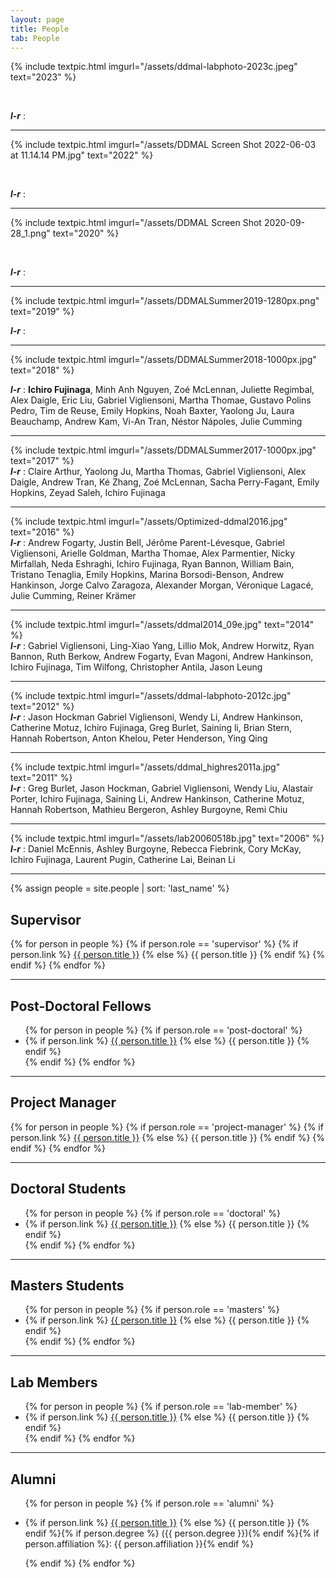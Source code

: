 ```yaml
---
layout: page
title: People
tab: People
---
```


{% include textpic.html imgurl="/assets/ddmal-labphoto-2023c.jpeg" text="2023" %}

<br>

**_l-r_** :

<hr>

{% include textpic.html imgurl="/assets/DDMAL Screen Shot 2022-06-03 at 11.14.14 PM.jpg" text="2022" %}

<br>

**_l-r_** :

<hr>

{% include textpic.html imgurl="/assets/DDMAL Screen Shot 2020-09-28_1.png" text="2020" %}

<br>

**_l-r_** :

<hr>
{% include textpic.html imgurl="/assets/DDMALSummer2019-1280px.png" text="2019" %}

<br>

**_l-r_** :

<hr>
{% include textpic.html imgurl="/assets/DDMALSummer2018-1000px.jpg" text="2018" %}

<br>

**_l-r_** : ****Ichiro Fujinaga****, Minh Anh Nguyen, Zoé McLennan, Juliette Regimbal, Alex Daigle, Eric Liu, Gabriel Vigliensoni, Martha Thomae, Gustavo Polins Pedro, Tim de Reuse, Emily Hopkins, Noah Baxter, Yaolong Ju, Laura Beauchamp, Andrew Kam, Vi-An Tran, Néstor Nápoles, Julie Cumming
<hr>

{% include textpic.html imgurl="/assets/DDMALSummer2017-1000px.jpg" text="2017" %}
<br>
**_l-r_** : Claire Arthur, Yaolong Ju, Martha Thomas, Gabriel Vigliensoni, Alex Daigle, Andrew Tran, Ké Zhang, Zoé McLennan, Sacha Perry-Fagant, Emily Hopkins, Zeyad Saleh, Ichiro Fujinaga
<hr>

{% include textpic.html imgurl="/assets/Optimized-ddmal2016.jpg" text="2016" %}
<br>
**_l-r_** : Andrew Fogarty, Justin Bell, Jérôme Parent-Lévesque, Gabriel Vigliensoni, Arielle Goldman, Martha Thomae, Alex Parmentier, Nicky Mirfallah, Neda Eshraghi, Ichiro Fujinaga, Ryan Bannon, William Bain, Tristano Tenaglia, Emily Hopkins, Marina Borsodi-Benson, Andrew Hankinson, Jorge Calvo Zaragoza, Alexander Morgan, Véronique Lagacé, Julie Cumming, Reiner Krämer
<hr>

{% include textpic.html imgurl="/assets/ddmal2014_09e.jpg" text="2014" %}
<br>
**_l-r_** : Gabriel Vigliensoni, Ling-Xiao Yang, Lillio Mok, Andrew Horwitz, Ryan Bannon, Ruth Berkow, Andrew Fogarty, Evan Magoni, Andrew Hankinson, Ichiro Fujinaga, Tim Wilfong, Christopher Antila, Jason Leung
<hr>

{% include textpic.html imgurl="/assets/ddmal-labphoto-2012c.jpg" text="2012" %}
<br>
**_l-r_** : Jason Hockman Gabriel Vigliensoni, Wendy Li, Andrew Hankinson, Catherine Motuz, Ichiro Fujinaga, Greg Burlet, Saining li, Brian Stern, Hannah Robertson, Anton Khelou, Peter Henderson, Ying Qing
<hr>

{% include textpic.html imgurl="/assets/ddmal_highres2011a.jpg" text="2011" %}
<br>
**_l-r_** : Greg Burlet, Jason Hockman, Gabriel Vigliensoni, Wendy Liu, Alastair Porter, Ichiro Fujinaga, Saining Li, Andrew Hankinson, Catherine Motuz, Hannah Robertson, Mathieu Bergeron, Ashley Burgoyne, Remi Chiu
<hr>

{% include textpic.html imgurl="/assets/lab20060518b.jpg" text="2006" %}
<br>
**_l-r_** : Daniel McEnnis, Ashley Burgoyne, Rebecca Fiebrink, Cory McKay, Ichiro Fujinaga, Laurent Pugin, Catherine Lai, Beinan Li
<hr>

{% assign people = site.people | sort: 'last_name' %}

## Supervisor

{% for person in people %}
  {% if person.role == 'supervisor' %}
  {% if person.link %}
  <a href="{{ person.link }}">{{ person.title }}</a>
  {% else %}
  {{ person.title }}
  {% endif %}
  {% endif %}
{% endfor %}

<hr>

## Post-Doctoral Fellows

<ul class="ulist-html">
{% for person in people %}
  {% if person.role == 'post-doctoral' %}
  <li>
  {% if person.link %}
  <a href="{{ person.link }}">{{ person.title }}</a>
  {% else %}
  {{ person.title }}
  {% endif %}
  </li>
  {% endif %}
{% endfor %}
</ul>

<hr>

## Project Manager

{% for person in people %}
  {% if person.role == 'project-manager' %}
  {% if person.link %}
  <a href="{{ person.link }}">{{ person.title }}</a>
  {% else %}
  {{ person.title }}
  {% endif %}
  {% endif %}
{% endfor %}

<hr>

## Doctoral Students

<ul class="ulist-html">
{% for person in people %}
  {% if person.role == 'doctoral' %}
  <li>
  {% if person.link %}
  <a href="{{ person.link }}">{{ person.title }}</a>
  {% else %}
  {{ person.title }}
  {% endif %}
  </li>
  {% endif %}
{% endfor %}
</ul>

<hr>

## Masters Students

<ul class="ulist-html">
{% for person in people %}
  {% if person.role == 'masters' %}
    <li>
      {% if person.link %}
        <a href="{{ person.link }}">{{ person.title }}</a>
      {% else %}
        {{ person.title }}
      {% endif %}
    </li>
  {% endif %}
{% endfor %}
</ul>

<hr>

## Lab Members

<ul class="ulist-html">
{% for person in people %}
  {% if person.role == 'lab-member' %}
    <li>
      {% if person.link %}
        <a href="{{ person.link }}">{{ person.title }}</a>
      {% else %}
        {{ person.title }}
      {% endif %}
    </li>
  {% endif %}
{% endfor %}
</ul>

<hr>

## Alumni

<ul class="ulist-html">
{% for person in people %}
  {% if person.role == 'alumni' %}
  <li>

  {% if person.link %}
  <a href="{{ person.link }}">{{ person.title }}</a>
  {% else %}
  {{ person.title }}
  {% endif %}{% if person.degree %} ({{ person.degree }}){% endif %}{% if person.affiliation %}: {{ person.affiliation }}{% endif %}

  </li>
  {% endif %}
{% endfor %}
</ul>
